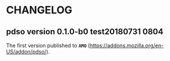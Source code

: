 

# CHANGELOG


## pdso version 0.1.0-b0 test20180731 0804

The first version published to **`AMO`**
 (<https://addons.mozilla.org/en-US/addon/pdso/>).
